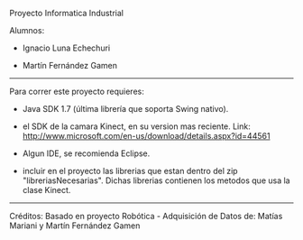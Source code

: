 Proyecto Informatica Industrial

Alumnos:
* Ignacio Luna Echechuri

* Martín Fernández Gamen

---------------------------------------------------------------------------------------------
Para correr este proyecto requieres:

* Java SDK 1.7 (última librería que soporta Swing nativo).

* el SDK de la camara Kinect, en su version mas reciente. 
Link: http://www.microsoft.com/en-us/download/details.aspx?id=44561

* Algun IDE, se recomienda Eclipse.

* incluir en el proyecto las librerias que estan dentro del zip "libreriasNecesarias".
Dichas librerias contienen los metodos que usa la clase Kinect.
---------------------------------------------------------------------------------------------
Créditos: Basado en proyecto Robótica - Adquisición de Datos de:
Matías Mariani y Martín Fernández Gamen

